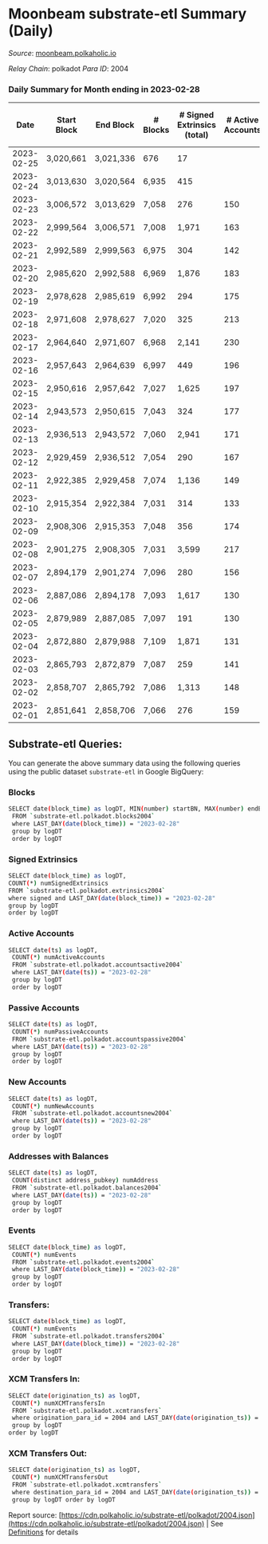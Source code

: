 # Moonbeam substrate-etl Summary (Daily)

_Source_: [moonbeam.polkaholic.io](https://moonbeam.polkaholic.io)

*Relay Chain*: polkadot
*Para ID*: 2004



### Daily Summary for Month ending in 2023-02-28


| Date | Start Block | End Block | # Blocks | # Signed Extrinsics (total) | # Active Accounts | # Passive | # New | # Addresses with Balances | # Events | # Transfers | # XCM Transfers In | # XCM Transfers Out | Issues | 
| ---- | ----------- | --------- | -------- | --------------------------- | ----------------- | --------- | ----- | ------------------------- | -------- | ----------- | ------------------ | ------------------- | ------ |
| 2023-02-25 | 3,020,661 | 3,021,336 | 676 | 17 |  |  |  |  | 37,959 | 1,047 ($285,184.19) |   |   |  |
| 2023-02-24 | 3,013,630 | 3,020,564 | 6,935 | 415 |  |  |  | 2,709,265 | 564,080 | 10,032 ($5,070,947.47) |   |   |  |
| 2023-02-23 | 3,006,572 | 3,013,629 | 7,058 | 276 | 150 |  | 16,687 | 2,694,486 | 561,621 | 9,734 ($4,398,286.84) | 161 ($360,872.75) | 126 ($131,498.62) |  |
| 2023-02-22 | 2,999,564 | 3,006,571 | 7,008 | 1,971 | 163 |  | 93,581 | 2,677,839 | 1,146,312 | 34,781 ($8,322,364.31) | 187 ($530,677.58) | 185  |  |
| 2023-02-21 | 2,992,589 | 2,999,563 | 6,975 | 304 | 142 |  | 6,352 | 2,584,314 | 1,572,141 | 52,139 ($8,586,016.28) | 178 ($368,462.88) | 189 ($29,260.88) |  |
| 2023-02-20 | 2,985,620 | 2,992,588 | 6,969 | 1,876 | 183 |  | 89,875 | 2,577,974 | 1,806,813 | 76,507 ($9,016,835.19) | 324 ($1,038,279.31) | 199 ($65,958.38) |  |
| 2023-02-19 | 2,978,628 | 2,985,619 | 6,992 | 294 | 175 |  | 53,296 | 2,488,130 | 952,732 | 35,162 ($8,616,072.62) | 192 ($320,466.54) | 244 ($1,020,140.49) |  |
| 2023-02-18 | 2,971,608 | 2,978,627 | 7,020 | 325 | 213 |  | 38,932 | 2,434,879 | 912,496 | 26,527 ($8,346,619.02) | 304 ($949,836.96) | 197 ($499,881.05) |  |
| 2023-02-17 | 2,964,640 | 2,971,607 | 6,968 | 2,141 | 230 |  | 59,692 | 2,395,984 | 1,727,051 | 67,116 ($6,679,873.75) |   |   |  |
| 2023-02-16 | 2,957,643 | 2,964,639 | 6,997 | 449 | 196 |  | 58,470 | 2,336,335 | 1,724,205 | 64,580 ($10,187,032.49) | 144 ($255,892.76) | 199 ($449,770.97) |  |
| 2023-02-15 | 2,950,616 | 2,957,642 | 7,027 | 1,625 | 197 |  | 31,993 | 2,277,912 | 1,085,342 | 42,299 ($6,618,641.73) | 162 ($311,288.92) | 129 ($463,273.97) |  |
| 2023-02-14 | 2,943,573 | 2,950,615 | 7,043 | 324 | 177 |  | 19,262 | 2,245,953 | 887,474 | 27,509 ($6,541,071.82) | 190 ($476,349.70) | 160 ($1,419,295.72) |  |
| 2023-02-13 | 2,936,513 | 2,943,572 | 7,060 | 2,941 | 171 |  | 34,610 | 2,226,714 | 954,632 | 27,969 ($9,402,876.37) | 165 ($674,972.41) | 183 ($1,035,027.45) |  |
| 2023-02-12 | 2,929,459 | 2,936,512 | 7,054 | 290 | 167 |  | 72,376 | 2,192,126 | 1,053,288 | 30,375 ($7,218,768.65) | 111 ($328,039.66) | 111 ($323,272.67) |  |
| 2023-02-11 | 2,922,385 | 2,929,458 | 7,074 | 1,136 | 149 |  | 39,265 | 2,119,782 | 810,641 | 21,002 ($8,630,810.18) | 108 ($131,085.02) | 111 ($292,806.08) |  |
| 2023-02-10 | 2,915,354 | 2,922,384 | 7,031 | 314 | 133 |  | 54,394 | 2,080,543 | 1,335,920 | 49,522 ($2,865,266.52) | 141 ($246,857.07) | 112 ($322,732.87) |  |
| 2023-02-09 | 2,908,306 | 2,915,353 | 7,048 | 356 | 174 |  | 29,931 | 2,026,184 | 1,257,655 | 43,912 ($13,213,524.03) | 235 ($272,205.70) | 198 ($358,337.99) |  |
| 2023-02-08 | 2,901,275 | 2,908,305 | 7,031 | 3,599 | 217 |  | 48,161 | 1,996,298 | 1,183,745 | 44,091 ($14,936,431.04) | 201 ($295,464.64) | 120 ($361,421.64) |  |
| 2023-02-07 | 2,894,179 | 2,901,274 | 7,096 | 280 | 156 |  | 2,240 | 1,948,170 | 532,866 | 10,677 ($4,805,943.90) | 171 ($125,789.20) | 152 ($380,527.72) |  |
| 2023-02-06 | 2,887,086 | 2,894,178 | 7,093 | 1,617 | 130 |  | 1,238 | 1,945,961 | 490,619 | 10,227 ($2,912,755.46) | 147 ($102,159.46) | 156 ($750,939.81) |  |
| 2023-02-05 | 2,879,989 | 2,887,085 | 7,097 | 191 | 130 |  | 3,648 | 1,944,752 | 556,961 | 11,025 ($6,326,418.54) | 193 ($630,833.57) | 167 ($1,719,514.80) |  |
| 2023-02-04 | 2,872,880 | 2,879,988 | 7,109 | 1,871 | 131 |  | 400 | 1,941,126 | 539,055 | 11,125 ($2,553,802.68) | 84 ($50,669.25) | 119 ($2,423,881.87) |  |
| 2023-02-03 | 2,865,793 | 2,872,879 | 7,087 | 259 | 141 |  | 1,702 | 1,940,757 | 534,613 | 10,380 ($11,028,416.25) | 174 ($147,867.52) | 165 ($486,483.06) |  |
| 2023-02-02 | 2,858,707 | 2,865,792 | 7,086 | 1,313 | 148 |  | 11,793 | 1,939,092 | 565,190 | 11,356 ($5,496,839.13) | 160 ($292,783.96) | 90 ($308,633.67) |  |
| 2023-02-01 | 2,851,641 | 2,858,706 | 7,066 | 276 | 159 |  | 2,468 | 1,927,326 | 583,860 | 10,536 ($4,056,614.01) | 116 ($251,091.96) | 106 ($220,716.13) |  |

## Substrate-etl Queries:
You can generate the above summary data using the following queries using the public dataset `substrate-etl` in Google BigQuery:

### Blocks
```bash
SELECT date(block_time) as logDT, MIN(number) startBN, MAX(number) endBN, COUNT(*) numBlocks 
 FROM `substrate-etl.polkadot.blocks2004`  
 where LAST_DAY(date(block_time)) = "2023-02-28" 
 group by logDT 
 order by logDT
```

### Signed Extrinsics
```bash
SELECT date(block_time) as logDT, 
COUNT(*) numSignedExtrinsics 
FROM `substrate-etl.polkadot.extrinsics2004`  
where signed and LAST_DAY(date(block_time)) = "2023-02-28" 
group by logDT 
order by logDT
```

### Active Accounts
```bash
SELECT date(ts) as logDT, 
 COUNT(*) numActiveAccounts 
 FROM `substrate-etl.polkadot.accountsactive2004` 
 where LAST_DAY(date(ts)) = "2023-02-28" 
 group by logDT 
 order by logDT
```

### Passive Accounts
```bash
SELECT date(ts) as logDT, 
 COUNT(*) numPassiveAccounts 
 FROM `substrate-etl.polkadot.accountspassive2004` 
 where LAST_DAY(date(ts)) = "2023-02-28" 
 group by logDT 
 order by logDT
```

### New Accounts
```bash
SELECT date(ts) as logDT, 
 COUNT(*) numNewAccounts 
 FROM `substrate-etl.polkadot.accountsnew2004` 
 where LAST_DAY(date(ts)) = "2023-02-28" 
 group by logDT
 order by logDT
```

### Addresses with Balances
```bash
SELECT date(ts) as logDT,
 COUNT(distinct address_pubkey) numAddress 
 FROM `substrate-etl.polkadot.balances2004` 
 where LAST_DAY(date(ts)) = "2023-02-28" 
 group by logDT 
 order by logDT
```

### Events
```bash
SELECT date(block_time) as logDT, 
 COUNT(*) numEvents 
 FROM `substrate-etl.polkadot.events2004` 
 where LAST_DAY(date(block_time)) = "2023-02-28" 
 group by logDT 
 order by logDT
```

### Transfers:
```bash
SELECT date(block_time) as logDT, 
 COUNT(*) numEvents 
 FROM `substrate-etl.polkadot.transfers2004` 
 where LAST_DAY(date(block_time)) = "2023-02-28" 
 group by logDT 
 order by logDT
```

### XCM Transfers In:
```bash
SELECT date(origination_ts) as logDT, 
 COUNT(*) numXCMTransfersIn 
 FROM `substrate-etl.polkadot.xcmtransfers` 
 where origination_para_id = 2004 and LAST_DAY(date(origination_ts)) = "2023-02-28" 
 group by logDT 
order by logDT
```

### XCM Transfers Out:
```bash
SELECT date(origination_ts) as logDT, 
 COUNT(*) numXCMTransfersOut 
 FROM `substrate-etl.polkadot.xcmtransfers` 
 where destination_para_id = 2004 and LAST_DAY(date(origination_ts)) = "2023-02-28" 
 group by logDT order by logDT
```


Report source: [https://cdn.polkaholic.io/substrate-etl/polkadot/2004.json](https://cdn.polkaholic.io/substrate-etl/polkadot/2004.json) | See [Definitions](/DEFINITIONS.md) for details
